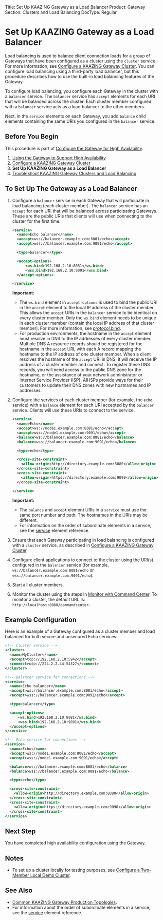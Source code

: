 Title: Set Up KAAZING Gateway as a Load Balancer
Product: Gateway
Section: Clusters and Load Balancing
DocType: Regular

Set Up KAAZING Gateway as a Load Balancer
=============================================================================================

Load balancing is used to balance client connection loads for a group of Gateways that have been configured as a cluster using the `cluster` service. For more information, see [Configure a KAAZING Gateway Cluster](p_high_availability_cluster.md). You can configure load balancing using a third-party load balancer, but this procedure describes how to use the built-in load balancing features of the Gateway.

To configure load balancing, you configure each Gateway in the cluster with a `balancer` service. The `balancer` service has `accept` elements for each URI that will be balanced across the cluster. Each cluster member configured with a `balancer` service acts as a load balancer to the other members.

Next, in the `service` elements on each Gateway, you add `balance` child elements containing the same URIs you configured in the `balancer` service.

Before You Begin
----------------

This procedure is part of [Configure the Gateway for High Availability](o_high_availability.md):

1.  [Using the Gateway to Support High Availability](u_high_availability.md)
2.  [Configure a KAAZING Gateway Cluster](p_high_availability_cluster.md)
3.  **Set Up KAAZING Gateway as a Load Balancer**
4.  [Troubleshoot KAAZING Gateway Clusters and Load Balancing](../troubleshooting/p_troubleshoot_high_availability.md)

To Set Up The Gateway as a Load Balancer
--------------------------------------------------------------------------------

1.  Configure a `balancer` service in each Gateway that will participate in load balancing (each cluster member). The `balancer` service has an `accept` for each URI that will be balanced across participating Gateways. These are the public URIs that clients will use when connecting to the cluster for the first time.

    ``` xml
    <service>
      <name>Echo balancer</name>
      <accept>ws://balancer.example.com:8081/echo</accept>
      <accept>wss://balancer.example.com:9091/echo</accept>

      <type>balancer</type>

      <accept-options>
          <ws.bind>192.168.2.10:8081</ws.bind>
          <wss.bind>192.168.2.10:9091</wss.bind>
      </accept-options>

    </service>
    ```

    **Important:**

    -   The `ws.bind` element in `accept-options` is used to bind the public URI in the `accept` element to the local IP address of the cluster member. This allows the `accept` URIs in the `balancer` service to be identical on every cluster member. Only the `ws.bind` element needs to be unique in each cluster member (contain the local IP address of that cluster member). For more information, see [*protocol*.bind](../admin-reference/r_configure_gateway_service.md#protocolbind).
    -   For production environments, the hostname in the `accept` element must resolve in DNS to the IP addresses of every cluster member. Multiple DNS A resource records should be registered for the hostname in the `accept` URI, with each A record mapping the hostname to the IP address of one cluster member. When a client resolves the hostname of the `accept` URI in DNS, it will receive the IP address of a cluster member and connect. To register these DNS records, you will need access to the public DNS zone for the hostname, or the assistance of your network administrator or Internet Service Provider (ISP). All ISPs provide ways for their customers to update their DNS zones with new hostnames and IP addresses.

2.  Configure the services of each cluster member (for example, the `echo` service) with a `balance` element for each URI accepted by the `balancer` service. Clients will use these URIs to connect to the service.

    ``` xml
    <service>
      <name>Echo</name>
      <accept>ws://node1.example.com:8081/echo</accept>
      <accept>wss://node1.example.com:9091/echo</accept>
      <balance>ws://balancer.example.com:8081/echo</balance>
      <balance>wss://balancer.example.com:9091/echo</balance>

      <type>echo</type>

      <cross-site-constraint>
        <allow-origin>http://directory.example.com:8080</allow-origin>
      </cross-site-constraint>
      <cross-site-constraint>
        <allow-origin>https://directory.example.com:9090</allow-origin>
      </cross-site-constraint>

    </service>
    ```

    **Important:**

    -   The `balance` and `accept` element URIs in a `service` must use the same port number and path. The hostnames in the URIs may be different.
    -   For information on the order of subordinate elements in a service, see the [service](../admin-reference/r_configure_gateway_service.md#service) element reference.

3.  Ensure that each Gateway participating in load balancing is configured with a `cluster` service, as described in [Configure a KAAZING Gateway Cluster](p_high_availability_cluster.md).
4.  Configure client applications to connect to the cluster using the URI(s) configured in the `balancer` service (for example, `ws://balancer.example.com:8081/echo` or `wss://balancer.example.com:9091/echo`).
5.  Start all cluster members.
6.  Monitor the cluster using the steps in [Monitor with Command Center](../management/p_monitor_cc.md). To monitor a cluster, the default URL is: `http://localhost:8080/commandcenter`.

Example Configuration
---------------------

Here is an example of a Gateway configured as a cluster member and load balanced for both secure and unsecured Echo services:

``` xml
<!-- Cluster service -->
<cluster>
  <name>MyCluster</name>
  <accept>tcp://192.168.2.10:5942</accept>
  <connect>udp://224.2.2.44:54327</connect>
</cluster>

<!-- Balancer service for connections -->
<service>
  <name>Echo balancer</name>
  <accept>ws://balancer.example.com:8081/echo</accept>
  <accept>wss://balancer.example.com:9091/echo</accept>

  <type>balancer</type>

  <accept-options>
      <ws.bind>192.168.2.10:8081</ws.bind>
      <wss.bind>192.168.2.10:9091</wss.bind>
  </accept-options>
</service>

<!-- Echo service for connections -->
<service>
  <name>Echo</name>
  <accept>ws://node1.example.com:8081/echo</accept>
  <accept>wss://node1.example.com:9091/echo</accept>

  <balance>ws://balancer.example.com:8081/echo</balance>
  <balance>wss://balancer.example.com:9091/echo</balance>

  <type>echo</type>

  <cross-site-constraint>
    <allow-origin>http://directory.example.com:8080</allow-origin>
  </cross-site-constraint>
  <cross-site-constraint>
    <allow-origin>https://directory.example.com:9090</allow-origin>
  </cross-site-constraint>
</service>
```

Next Step
----------------------------

You have completed high availability configuration using the Gateway.

Notes
-----

-   To set up a cluster locally for testing purposes, see [Configure a Two-Member Local Demo Cluster](../high-availability/u_high_availability.md#configure-a-two-member-local-demo-cluster).

See Also
--------

-   [Common KAAZING Gateway Production Topologies](../admin-reference/c_topologies.md).
-   For information about the order of subordinate elements in a service, see the [service](../admin-reference/r_configure_gateway_service.md#service) element reference.
